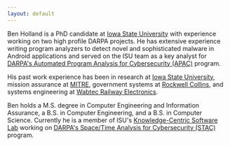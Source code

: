 ```yaml
---
layout: default
---
```


Ben Holland is a PhD candidate at [Iowa State University](https://www.iastate.edu/) with experience working on two high profile DARPA projects. He has extensive experience writing program analyzers to detect novel and sophisticated malware in Android applications and served on the ISU team as a key analyst for [DARPA's Automated Program Analysis for Cybersecurity (APAC)](https://web-beta.archive.org/web/20160318195807/http://www.darpa.mil/program/automated-program-analysis-for-cybersecurity) program.

His past work experience has been in research at [Iowa State University](https://www.iastate.edu/), mission assurance at [MITRE](https://www.mitre.org/), government systems at [Rockwell Collins](https://www.rockwellcollins.com/), and systems engineering at [Wabtec Railway Electronics](http://wabtec.com/).

Ben holds a M.S. degree in Computer Engineering and Information Assurance, a B.S. in Computer Engineering, and a B.S. in Computer Science. Currently he is a member of ISU's [Knowledge-Centric Software Lab](https://www.ece.iastate.edu/kcsl/) working on [DARPA's Space/Time Analysis for Cybersecurity (STAC)](http://www.darpa.mil/program/space-time-analysis-for-cybersecurity) program.
